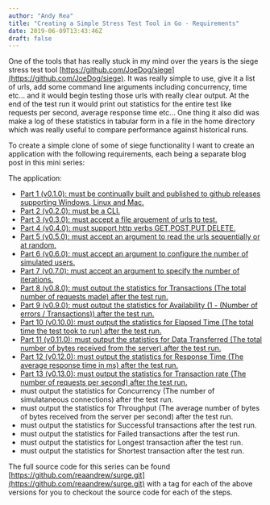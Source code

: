 ```yaml
---
author: "Andy Rea"
title: "Creating a Simple Stress Test Tool in Go - Requirements"
date: 2019-06-09T13:43:46Z
draft: false
---
```


One of the tools that has really stuck in my mind over the years is the siege stress test tool [https://github.com/JoeDog/siege](https://github.com/JoeDog/siege).  It was really simple to use, give it a list of urls, add some command line arguments including concurrency, time etc... and it would begin testing those urls with really clear output.  At the end of the test run it would print out statistics for the entire test like requests per second, average response time etc...  One thing it also did was make a log of these statistics in tabular form in a file in the home directory which was really useful to compare performance against historical runs.  

To create a simple clone of some of siege functionality I want to create an application with the following requirements, each being a separate blog post in this mini series:

The application:

- [Part 1 (v0.1.0): must be continually built and published to github releases supporting Windows, Linux and Mac.](/posts/creating-a-simple-stress-test-tool-in-go-part-1/)
- [Part 2 (v0.2.0): must be a CLI.](/posts/creating-a-simple-stress-test-tool-in-go-part-2/)
- [Part 3 (v0.3.0): must accept a file arguement of urls to test.](/posts/creating-a-simple-stress-test-tool-in-go-part-3/)
- [Part 4 (v0.4.0): must support http verbs GET,POST,PUT,DELETE.](/posts/creating-a-simple-stress-test-tool-in-go-part-4/)
- [Part 5 (v0.5.0): must accept an argument to read the urls sequentially or at random.](/posts/creating-a-simple-stress-test-tool-in-go-part-5/)
- [Part 6 (v0.6.0): must accept an argument to configure the number of simulated users.](/posts/creating-a-simple-stress-test-tool-in-go-part-6/)
- [Part 7 (v0.7.0): must accept an argument to specify the number of iterations.](/posts/creating-a-simple-stress-test-tool-in-go-part-7/)
- [Part 8 (v0.8.0): must output the statistics for Transactions (The total number of requests made) after the test run.](/posts/creating-a-simple-stress-test-tool-in-go-part-8/)
- [Part 9 (v0.9.0): must output the statistics for Availability (1 - (Number of errors / Transactions)) after the test run.](/posts/creating-a-simple-stress-test-tool-in-go-part-9/)
- [Part 10 (v0.10.0): must output the statistics for Elapsed Time (The total time the test took to run) after the test run.](/posts/creating-a-simple-stress-test-tool-in-go-part-10/)
- [Part 11 (v0.11.0): must output the statistics for Data Transferred (The total number of bytes received from the server) after the test run.](/posts/creating-a-simple-stress-test-tool-in-go-part-11/)
- [Part 12 (v0.12.0): must output the statistics for Response Time (The average response time in ms) after the test run.](/posts/creating-a-simple-stress-test-tool-in-go-part-12/)
- [Part 13 (v0.13.0): must output the statistics for Transaction rate (The number of requests per second) after the test run.](/posts/creating-a-simple-stress-test-tool-in-go-part-13/)
- must output the statistics for Concurrency (The number of simulataneous connections) after the test run.
- must output the statistics for Throughput (The average number of bytes of bytes received from the server per second) after the test run.
- must output the statistics for Successful transactions after the test run.
- must output the statistics for Failed transactions after the test run.
- must output the statistics for Longest transaction after the test run.
- must output the statistics for Shortest transaction after the test run.

The full source code for this series can be found [https://github.com/reaandrew/surge.git](https://github.com/reaandrew/surge.git) with a tag for each of the above versions for you to checkout the source code for each of the steps.

